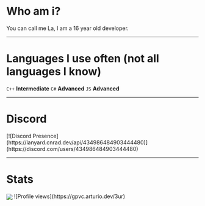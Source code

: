 <h1>Who am i?</h1>
You can call me La, I am a 16 year old developer.

<hr>

<h1>Languages I use often (not all languages I know)</h1>
<code>C++</code> <b>Intermediate</b>
<code>C#</code> <b>Advanced</b>
<code>JS</code> <b>Advanced</b>

<hr>

<h1>Discord</h1>
[![Discord Presence](https://lanyard.cnrad.dev/api/434986484903444480)](https://discord.com/users/434986484903444480)

<hr>

<h1>Stats</h1>
<a href="https://github.com/3UR"><img align="center" src="https://github-readme-stats.vercel.app/api?username=3UR&show_icons=true&include_all_commits=true&show_icons=true&title_color=fff&icon_color=79ff97&text_color=9f9f9f&bg_color=151515"/></a>
![Profile views](https://gpvc.arturio.dev/3ur)
